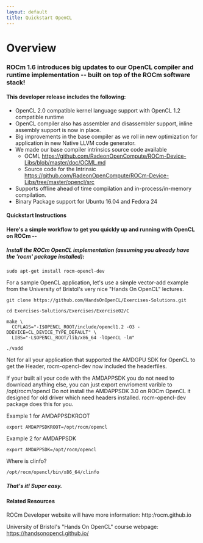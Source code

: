 ```yaml
---
layout: default
title: Quickstart OpenCL 
---
```


# Overview

### ROCm 1.6 introduces big updates to our OpenCL compiler and runtime implementation -- built on top of the ROCm software stack!

#### This developer release includes the following:

* OpenCL 2.0 compatible kernel language support with OpenCL 1.2 compatible runtime
* OpenCL compiler also has assembler and disassembler support,  inline assembly support is now in place. 
* Big improvements in the base compiler as we roll in new optimization for application in new Native LLVM code generator. 
* We made our base compiler intrinsics source code available
  * OCML https://github.com/RadeonOpenCompute/ROCm-Device-Libs/blob/master/doc/OCML.md
  * Source code for the Intrinsic https://github.com/RadeonOpenCompute/ROCm-Device-Libs/tree/master/opencl/src
* Supports offline ahead of time compilation and in-process/in-memory compilation.
* Binary Package support for Ubuntu  16.04 and Fedora 24

#### Quickstart Instructions

#### Here's a simple workflow to get you quickly up and running with OpenCL on ROCm --

##### Install the ROCm OpenCL implementation (assuming you already have the 'rocm' package installed):

```shell
sudo apt-get install rocm-opencl-dev
```

For a sample OpenCL application, let's use a simple vector-add example from the University of Bristol's very nice "Hands On OpenCL" lectures.

```shell
git clone https://github.com/HandsOnOpenCL/Exercises-Solutions.git

cd Exercises-Solutions/Exercises/Exercise02/C

make \
  CCFLAGS="-I$OPENCL_ROOT/include/opencl1.2 -O3 -DDEVICE=CL_DEVICE_TYPE_DEFAULT" \
  LIBS="-L$OPENCL_ROOT/lib/x86_64 -lOpenCL -lm"

./vadd
```
Not for all your application that supported the AMDGPU SDK for OpenCL to get the Header,  rocm-opencl-dev now included the headerfiles. 

If your built all your code with the AMDAPPSDK you do not need to download anything else,  you can just export envrioment varible to  /opt/rocm/opencl    Do not install the AMDAPPSDK 3.0  on ROCm OpenCL it designed for old driver which need headers installed.  rocm-opencl-dev package does this for you. 

Example 1 for AMDAPPSDKROOT
```shell
export AMDAPPSDKROOT=/opt/rocm/opencl 
```
Example 2 for AMDAPPSDK
```shell
export AMDAPPSDK=/opt/rocm/opencl
```
Where is clinfo? 
```shell
/opt/rocm/opencl/bin/x86_64/clinfo 
```

##### That's it!  Super easy.

#### Related Resources

ROCm Developer website will have more information: http:/rocm.github.io

University of Bristol's "Hands On OpenCL" course webpage:  https://handsonopencl.github.io/
